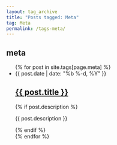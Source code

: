 ```yaml
---
layout: tag_archive
title: "Posts tagged: Meta"
tag: Meta
permalink: /tags-meta/
---
```


<h2>meta</h2>
<ul class="post-list">
  {% for post in site.tags[page.meta] %}
    <li>
      <span class="post-meta">{{ post.date | date: "%b %-d, %Y" }}</span>
      <h2>
        <a class="post-link" href="{{ post.url | relative_url }}">{{ post.title }}</a>
      </h2>
      {% if post.description %}
        <p>{{ post.description }}</p>
      {% endif %}
    </li>
  {% endfor %}
</ul>